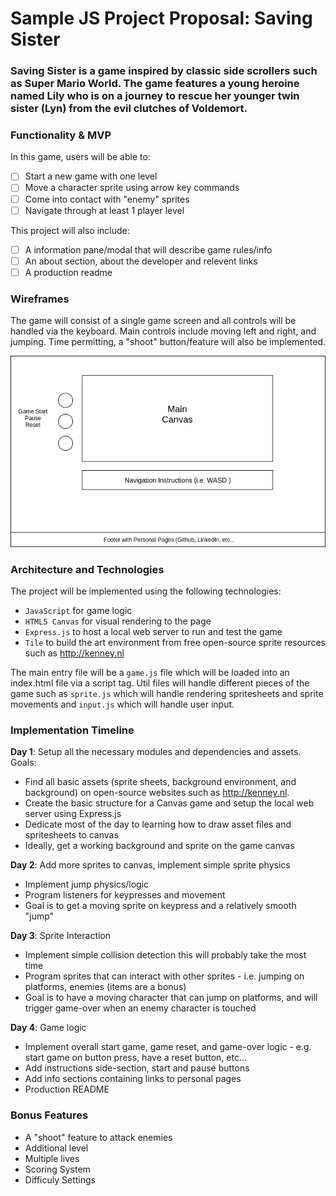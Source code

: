 # Sample JS Project Proposal: Saving Sister

### Saving Sister is a game inspired by classic side scrollers such as Super Mario World. The game features a young heroine named Lily who is on a journey to rescue her younger twin sister (Lyn) from the evil clutches of Voldemort.

### Functionality & MVP

In this game, users will be able to:

- [ ] Start a new game with one level
- [ ] Move a character sprite using arrow key commands
- [ ] Come into contact with "enemy" sprites
- [ ] Navigate through at least 1 player level

This project will also include:
- [ ] A information pane/modal that will describe game rules/info
- [ ] An about section, about the developer and relevent links
- [ ] A production readme

### Wireframes

The game will consist of a single game screen and all controls will be handled via the keyboard. Main controls include moving left and right, and jumping. Time permitting, a "shoot" button/feature will also be implemented.


![wireframes](https://github.com/madnivek/Saving-Sister/blob/master/ss_wireframe.png)

### Architecture and Technologies

The project will be implemented using the following technologies:
- `JavaScript` for game logic
- `HTML5 Canvas` for visual rendering to the page
- `Express.js` to host a local web server to run and test the game
- `Tile` to build the art environment from free open-source sprite resources such as http://kenney.nl

The main entry file will be a `game.js` file which will be loaded into an index.html file via a script tag. Util files will handle different pieces of the game such as `sprite.js` which will handle rendering spritesheets and sprite movements and `input.js` which will handle user input.

### Implementation Timeline

**Day 1**: Setup all the necessary modules and dependencies and assets.
Goals:
- Find all basic assets (sprite sheets, background environment, and background) on open-source websites such as http://kenney.nl.
- Create the basic structure for a Canvas game and setup the local web server using Express.js
- Dedicate most of the day to learning how to draw asset files and spritesheets to canvas
- Ideally, get a working background and sprite on the game canvas

**Day 2**: Add more sprites to canvas, implement simple sprite physics

- Implement jump physics/logic
- Program listeners for keypresses and movement
- Goal is to get a moving sprite on keypress and a relatively smooth "jump"

**Day 3**: Sprite Interaction
- Implement simple collision detection this will probably take the most time
- Program sprites that can interact with other sprites - i.e. jumping on platforms, enemies (items are a bonus)
- Goal is to have a moving character that can jump on platforms, and will trigger game-over when an enemy character is touched

**Day 4**: Game logic
- Implement overall start game, game reset, and game-over logic - e.g. start game on button press, have a reset button, etc...
- Add instructions side-section, start and pause buttons
- Add info sections containing links to personal pages
- Production README

### Bonus Features
- A "shoot" feature to attack enemies
- Additional level
- Multiple lives
- Scoring System
- Difficuly Settings

